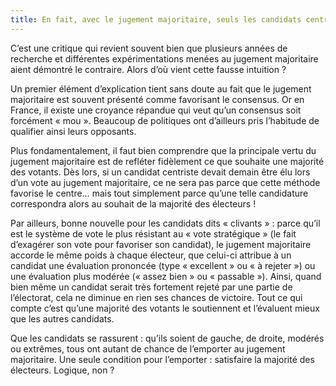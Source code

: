 ```yaml
---
title: En fait, avec le jugement majoritaire, seuls les candidats centristes ont une chance…
---
```


C’est une critique qui revient souvent bien que plusieurs années de recherche et différentes expérimentations menées au jugement majoritaire aient démontré le contraire.
Alors d’où vient cette fausse intuition ?

Un premier élément d’explication tient sans doute au fait que le jugement majoritaire est souvent présenté comme favorisant le consensus. Or en France, il existe une croyance répandue qui veut qu’un consensus soit forcément « mou ». Beaucoup de politiques ont d’ailleurs pris l’habitude de qualifier ainsi leurs opposants.

Plus fondamentalement, il faut bien comprendre que la principale vertu du jugement majoritaire est de refléter fidèlement ce que souhaite une majorité des votants. Dès lors, si un candidat centriste devait demain être élu lors d’un vote au jugement majoritaire, ce ne sera pas parce que cette méthode favorise le centre… mais tout simplement parce qu’une telle candidature correspondra alors au souhait de la majorité des électeurs !

Par ailleurs, bonne nouvelle pour les candidats dits « clivants » : parce qu’il est le système de vote le plus résistant au « vote stratégique » (le fait d’exagérer son vote pour favoriser son candidat), le jugement majoritaire accorde le même poids à chaque électeur, que celui-ci attribue à un candidat une évaluation prononcée (type « excellent » ou « à rejeter ») ou une évaluation plus modérée (« assez bien » ou « passable »).
Ainsi, quand bien même un candidat serait très fortement rejeté par une partie de l’électorat, cela ne diminue en rien ses chances de victoire. Tout ce qui compte c’est qu’une majorité des votants le soutiennent et l’évaluent mieux que les autres candidats.

Que les candidats se rassurent : qu’ils soient de gauche, de droite, modérés ou extrêmes, tous ont autant de chance de l’emporter au jugement majoritaire. Une seule condition pour l’emporter : satisfaire la majorité des électeurs. Logique, non ?


